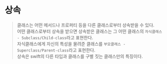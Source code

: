 # 상속

> 클래스는 어떤 메서드나 프로퍼티 등을 다른 클래스로부터 상속받을 수 있다.  
> 어떤 클래스로부터 상속을 받으면 상속받은 클래스는 그 어떤 클래스의 `자식클래스 - Subclass/Child-class`라고 표현한다.  
> 자식클래스에게 자신의 특성을 물려준 클래스를 `부모클래스 - Superclass/Parent-class`라고 표현한다.  
> 상속은 swift의 다른 타입과 클래스를 구별 짓는 클래스만의 특징이다.  
> 